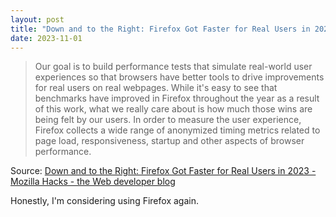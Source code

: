 ```yaml
---
layout: post
title: "Down and to the Right: Firefox Got Faster for Real Users in 2023"
date: 2023-11-01
---
```


> Our goal is to build performance tests that simulate real-world user
experiences so that browsers have better tools to drive improvements for
real users on real webpages. While it's easy to see that benchmarks have
improved in Firefox throughout the year as a result of this work, what we
really care about is how much those wins are being felt by our users. In
order to measure the user experience, Firefox collects a wide range of
anonymized timing metrics related to page load, responsiveness, startup and
other aspects of browser performance.

Source: [Down and to the Right: Firefox Got Faster for Real Users in 2023 -
Mozilla Hacks - the Web developer blog](
https://hacks.mozilla.org/2023/10/down-and-to-the-right-firefox-got-faster-for-real-users-in-2023/
)

Honestly, I'm considering using Firefox again.

